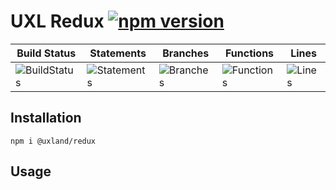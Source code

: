 # UXL Redux [![npm version](https://badge.fury.io/js/%40uxland%2Fredux.svg)](https://badge.fury.io/js/%40uxland%2Fredux)

| Build Status                                    | Statements                                    | Branches                                  | Functions                                   | Lines                               |
| ----------------------------------------------- | --------------------------------------------- | ----------------------------------------- | ------------------------------------------- | ----------------------------------- |
| ![BuildStatus](https://img.shields.io/badge/Build-Passing-brightgreen.svg "Building Status") | ![Statements](https://img.shields.io/badge/Coverage-93.06%25-brightgreen.svg "Make me better!") | ![Branches](https://img.shields.io/badge/Coverage-81.33%25-yellow.svg "Make me better!") | ![Functions](https://img.shields.io/badge/Coverage-87.27%25-yellow.svg "Make me better!") | ![Lines](https://img.shields.io/badge/Coverage-94.08%25-brightgreen.svg "Make me better!") |

## Installation

`npm i @uxland/redux`

## Usage
